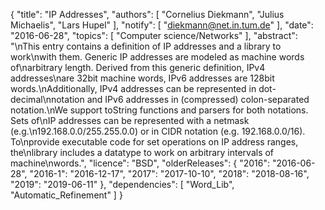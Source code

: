 {
    "title": "IP Addresses",
    "authors": [
        "Cornelius Diekmann",
        "Julius Michaelis",
        "Lars Hupel"
    ],
    "notify": [
        "diekmann@net.in.tum.de"
    ],
    "date": "2016-06-28",
    "topics": [
        "Computer science/Networks"
    ],
    "abstract": "\nThis entry contains a definition of IP addresses and a library to work\nwith them.  Generic IP addresses are modeled as machine words of\narbitrary length. Derived from this generic definition, IPv4 addresses\nare 32bit machine words, IPv6 addresses are 128bit words.\nAdditionally, IPv4 addresses can be represented in dot-decimal\nnotation and IPv6 addresses in (compressed) colon-separated notation.\nWe support toString functions and parsers for both notations. Sets of\nIP addresses can be represented with a netmask (e.g.\n192.168.0.0/255.255.0.0) or in CIDR notation (e.g. 192.168.0.0/16). To\nprovide executable code for set operations on IP address ranges, the\nlibrary includes a datatype to work on arbitrary intervals of machine\nwords.",
    "licence": "BSD",
    "olderReleases": {
        "2016": "2016-06-28",
        "2016-1": "2016-12-17",
        "2017": "2017-10-10",
        "2018": "2018-08-16",
        "2019": "2019-06-11"
    },
    "dependencies": [
        "Word_Lib",
        "Automatic_Refinement"
    ]
}